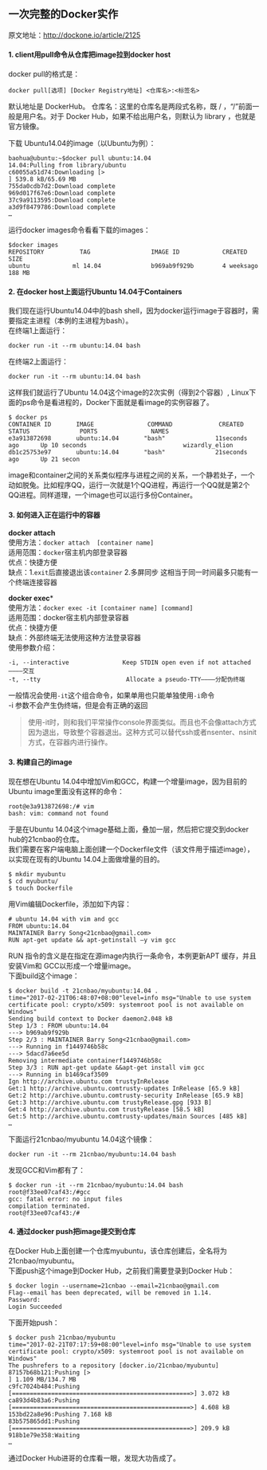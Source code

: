 ## 一次完整的Docker实作
原文地址：http://dockone.io/article/2125  
#### 1. client用pull命令从仓库把image拉到docker host
docker pull的格式是：
```
docker pull[选项] [Docker Registry地址] <仓库名>:<标签名>
```
默认地址是 DockerHub。 仓库名：这里的仓库名是两段式名称，既 / ，“/”前面一般是用户名。对于 Docker Hub，如果不给出用户名，则默认为 library ，也就是官方镜像。  

下载 Ubuntu14.04的image（以Ubuntu为例）：
```
baohua@ubuntu:~$docker pull ubuntu:14.04  
14.04:Pulling from library/ubuntu  
c60055a51d74:Downloading [>                                                 ] 539.8 kB/65.69 MB  
755da0cdb7d2:Download complete  
969d017f67e6:Download complete  
37c9a9113595:Download complete  
a3d9f8479786:Download complete  
…  
```
运行docker images命令看看下载的images：  
```
$docker images  
REPOSITORY          TAG                 IMAGE ID            CREATED             SIZE  
ubuntu            ml 14.04              b969ab9f929b        4 weeksago         188 MB  
```

#### 2. 在docker host上面运行Ubuntu 14.04于Containers

我们现在运行Ubuntu14.04中的bash shell，因为docker运行image于容器时，需要指定主进程（本例的主进程为bash）。   
在终端1上面运行：  
```
docker run -it --rm ubuntu:14.04 bash  
```
在终端2上面运行：  
```
docker run -it --rm ubuntu:14.04 bash  
```
这样我们就运行了Ubuntu 14.04这个image的2次实例（得到2个容器）, Linux下面的ps命令是看进程的，Docker下面就是看image的实例容器了。
```
$ docker ps  
CONTAINER ID       IMAGE               COMMAND             CREATED             STATUS              PORTS               NAMES  
e3a913872698       ubuntu:14.04       "bash"              11seconds ago      Up 10 seconds                           wizardly_elion  
db1c25753e97       ubuntu:14.04       "bash"              21seconds ago      Up 21 secon
```
image和container之间的关系类似程序与进程之间的关系，一个静若处子，一个动如脱兔。比如程序QQ，运行一次就是1个QQ进程，再运行一个QQ就是第2个QQ进程。同样道理，一个image也可以运行多份Container。
#### 3. 如何进入正在运行中的容器
**docker attach**  
使用方法：`docker attach  [container name]`  
适用范围：`docker`宿主机内部登录容器   
优点：快捷方便  
缺点：1.`exit`后直接退出该`container`
     2.多屏同步 这相当于同一时间最多只能有一个终端连接容器  

**docker exec***  
使用方法：`docker exec -it [container name] [command]`  
适用范围：docker宿主机内部登录容器  
优点：快捷方便  
缺点：外部终端无法使用这种方法登录容器  
使用参数介绍：  
```
-i, --interactive               Keep STDIN open even if not attached ————交互
-t, --tty                        Allocate a pseudo-TTY————分配伪终端
```
一般情况会使用`-it`这个组合命令，如果单用也只能单独使用`-i`命令   
-i 参数不会产生伪终端，但是会有正确的返回  
>使用-it时，则和我们平常操作console界面类似。而且也不会像attach方式因为退出，导致整个容器退出。这种方式可以替代ssh或者nsenter、nsinit方式，在容器内进行操作。

#### 3. 构建自己的image
现在想在Ubuntu 14.04中增加Vim和GCC，构建一个增量image，因为目前的Ubuntu image里面没有这样的命令：  
```
root@e3a913872698:/# vim  
bash: vim: command not found  
```
于是在Ubuntu 14.04这个image基础上面，叠加一层，然后把它提交到docker hub的21cnbao的仓库。    
我们需要在客户端电脑上面创建一个Dockerfile文件（该文件用于描述image），以实现在现有的Ubuntu 14.04上面做增量的目的。  
```
$ mkdir myubuntu  
$ cd myubuntu/  
$ touch Dockerfile  
```
用Vim编辑Dockerfile，添加如下内容：
```
# ubuntu 14.04 with vim and gcc  
FROM ubuntu:14.04  
MAINTAINER Barry Song<21cnbao@gmail.com>  
RUN apt-get update && apt-getinstall –y vim gcc  
```
RUN 指令的含义是在指定在源image内执行一条命令，本例更新APT 缓存，并且安装Vim和 GCC以形成一个增量image。  
下面build这个image：
```
$ docker build -t 21cnbao/myubuntu:14.04 .  
time="2017-02-21T06:48:07+08:00"level=info msg="Unable to use system certificate pool: crypto/x509: systemroot pool is not available on Windows"  
Sending build context to Docker daemon2.048 kB  
Step 1/3 : FROM ubuntu:14.04  
---> b969ab9f929b  
Step 2/3 : MAINTAINER Barry Song<21cnbao@gmail.com>  
---> Running in f1449746b58c  
---> 5dacd7a6ee5d  
Removing intermediate containerf1449746b58c  
Step 3/3 : RUN apt-get update &&apt-get install vim gcc  
---> Running in b1469caf3509  
Ign http://archive.ubuntu.com trustyInRelease  
Get:1 http://archive.ubuntu.comtrusty-updates InRelease [65.9 kB]  
Get:2 http://archive.ubuntu.comtrusty-security InRelease [65.9 kB]  
Get:3 http://archive.ubuntu.com trustyRelease.gpg [933 B]  
Get:4 http://archive.ubuntu.com trustyRelease [58.5 kB]  
Get:5 http://archive.ubuntu.comtrusty-updates/main Sources [485 kB]  
…  
```
下面运行21cnbao/myubuntu 14.04这个镜像：
```
docker run -it --rm 21cnbao/myubuntu:14.04 bash  
```
发现GCC和Vim都有了：
```
$ docker run -it --rm 21cnbao/myubuntu:14.04 bash  
root@f33ee07caf43:/#gcc  
gcc: fatal error: no input files  
compilation terminated.  
root@f33ee07caf43:/#  
```
#### 4. 通过docker push把image提交到仓库
在Docker Hub上面创建一个仓库myubuntu，该仓库创建后，全名将为21cnbao/myubuntu。  
下面push这个image到Docker Hub，之前我们需要登录到Docker Hub：  
```
$ docker login --username=21cnbao --email=21cnbao@gmail.com  
Flag--email has been deprecated, will be removed in 1.14.  
Password:  
Login Succeeded  
```
下面开始push：
```
$ docker push 21cnbao/myubuntu  
time="2017-02-21T07:17:59+08:00"level=info msg="Unable to use system certificate pool: crypto/x509: systemroot pool is not available on Windows"  
The pushrefers to a repository [docker.io/21cnbao/myubuntu]  
87157b68b121:Pushing [>                                                 ] 1.109 MB/134.7 MB  
c9fc7024b484:Pushing [==================================================>] 3.072 kB  
ca893d4b83a6:Pushing [==================================================>] 4.608 kB  
153bd22a8e96:Pushing 7.168 kB  
83b575865dd1:Pushing [==================================================>] 209.9 kB  
918b1e79e358:Waiting  
…  
```
通过Docker Hub进哥的仓库看一眼，发现大功告成了。
